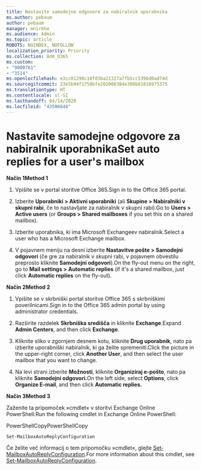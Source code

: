 ```yaml
---
title: Nastavite samodejne odgovore za nabiralnik uporabnika
ms.author: pebaum
author: pebaum
manager: mnirkhe
ms.audience: Admin
ms.topic: article
ROBOTS: NOINDEX, NOFOLLOW
localization_priority: Priority
ms.collection: Adm_O365
ms.custom:
- "9000761"
- "3514"
ms.openlocfilehash: e3cc01298c10fd3ba21327a7fb5cc5396d0ad74d
ms.sourcegitcommit: 23e5b94f1758bfe202008384e300b81816975375
ms.translationtype: HT
ms.contentlocale: sl-SI
ms.lasthandoff: 04/14/2020
ms.locfileid: "43506648"
---
```

# <a name="set-auto-replies-for-a-users-mailbox"></a><span data-ttu-id="a088d-102">Nastavite samodejne odgovore za nabiralnik uporabnika</span><span class="sxs-lookup"><span data-stu-id="a088d-102">Set auto replies for a user's mailbox</span></span>

<span data-ttu-id="a088d-103">**Način 1**</span><span class="sxs-lookup"><span data-stu-id="a088d-103">**Method 1**</span></span>

1. <span data-ttu-id="a088d-104">Vpišite se v portal storitve Office 365.</span><span class="sxs-lookup"><span data-stu-id="a088d-104">Sign in to the Office 365 portal.</span></span>

2. <span data-ttu-id="a088d-105">Izberite **Uporabniki > Aktivni uporabniki** (ali **Skupine > Nabiralniki v skupni rabi**, če to nastavljate za nabiralnik v skupni rabi).</span><span class="sxs-lookup"><span data-stu-id="a088d-105">Go to **Users > Active users** (or **Groups > Shared mailboxes** if you set this on a shared mailbox).</span></span>

3. <span data-ttu-id="a088d-106">Izberite uporabnika, ki ima Microsoft Exchangeev nabiralnik.</span><span class="sxs-lookup"><span data-stu-id="a088d-106">Select a user who has a Microsoft Exchange mailbox.</span></span>

4. <span data-ttu-id="a088d-107">V pojavnem meniju na desni izberite **Nastavitve pošte > Samodejni odgovori** (če gre za nabiralnik v skupni rabi, v pojavnem obvestilu preprosto kliknite **Samodejni odgovori**).</span><span class="sxs-lookup"><span data-stu-id="a088d-107">On the fly-out menu on the right, go to **Mail settings > Automatic replies** (if it's a shared mailbox, just click **Automatic replies** on the fly-out).</span></span>

<span data-ttu-id="a088d-108">**Način 2**</span><span class="sxs-lookup"><span data-stu-id="a088d-108">**Method 2**</span></span>

1. <span data-ttu-id="a088d-109">Vpišite se v skrbniški portal storitve Office 365 s skrbniškimi poverilnicami.</span><span class="sxs-lookup"><span data-stu-id="a088d-109">Sign in to the Office 365 admin portal by using administrator credentials.</span></span>

2. <span data-ttu-id="a088d-110">Razširite razdelek **Skrbniška središča** in kliknite **Exchange**.</span><span class="sxs-lookup"><span data-stu-id="a088d-110">Expand **Admin Centers**, and then click **Exchange**.</span></span>

3. <span data-ttu-id="a088d-111">Kliknite sliko v zgornjem desnem kotu, kliknite **Drug uporabnik**, nato pa izberite uporabniški nabiralnik, ki ga želite spremeniti.</span><span class="sxs-lookup"><span data-stu-id="a088d-111">Click the picture in the upper-right corner, click **Another User**, and then select the user mailbox that you want to change.</span></span>

4. <span data-ttu-id="a088d-112">Na levi strani izberite **Možnosti**, kliknite **Organiziraj e-pošto**, nato pa kliknite **Samodejni odgovori.**</span><span class="sxs-lookup"><span data-stu-id="a088d-112">On the left side, select **Options**, click **Organize E-mail**, and then click **Automatic replies.**</span></span>

<span data-ttu-id="a088d-113">**Način 3**</span><span class="sxs-lookup"><span data-stu-id="a088d-113">**Method 3**</span></span>

<span data-ttu-id="a088d-114">Zaženite ta pripomoček »cmdlet« v storitvi Exchange Online PowerShell:</span><span class="sxs-lookup"><span data-stu-id="a088d-114">Run the following cmdlet in Exchange Online PowerShell:</span></span>

<span data-ttu-id="a088d-115">PowerShellCopy</span><span class="sxs-lookup"><span data-stu-id="a088d-115">PowerShellCopy</span></span>

    Set-MailboxAutoReplyConfiguration

<span data-ttu-id="a088d-116">Če želite več informacij o tem pripomočku »cmdlet«, glejte [Set-MailboxAutoReplyConfiguration](https://docs.microsoft.com/powershell/module/exchange/mailboxes/set-mailboxautoreplyconfiguration).</span><span class="sxs-lookup"><span data-stu-id="a088d-116">For more information about this cmdlet, see [Set-MailboxAutoReplyConfiguration](https://docs.microsoft.com/powershell/module/exchange/mailboxes/set-mailboxautoreplyconfiguration).</span></span>
